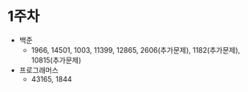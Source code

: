 # 1주차
* 백준
    * 1966, 14501, 1003, 11399, 12865, 2606(추가문제), 1182(추가문제), 10815(추가문제)
* 프로그래머스
    * 43165, 1844
